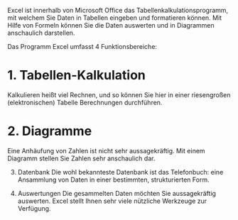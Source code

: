 Excel ist innerhalb von Microsoft Office das Tabellenkalkulationsprogramm, mit welchem Sie Daten in Tabellen eingeben und formatieren können. Mit Hilfe von Formeln können Sie die Daten auswerten und in Diagrammen anschaulich darstellen.

Das Programm Excel umfasst 4 Funktionsbereiche:
# 1. Tabellen-Kalkulation
Kalkulieren heißt viel Rechnen, und so können Sie hier in einer riesengroßen (elektronischen) Tabelle Berechnungen durchführen.

# 2. Diagramme
Eine Anhäufung von Zahlen ist nicht sehr aussagekräftig. Mit einem Diagramm stellen Sie Zahlen sehr anschaulich dar.

3. Datenbank
Die wohl bekannteste Datenbank ist das Telefonbuch: eine Ansammlung von Daten in einer bestimmten, strukturierten Form.

4. Auswertungen
Die gesammelten Daten möchten Sie aussagekräftig auswerten. Excel stellt Ihnen sehr viele nützliche Werkzeuge zur Verfügung.

